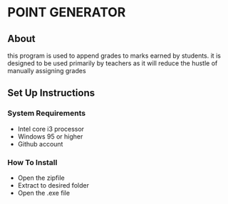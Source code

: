 # POINT GENERATOR
## About
this program is used to append grades to marks earned by students. it is designed to be used primarily by teachers as it will reduce the hustle of manually assigning grades
## Set Up Instructions
### System Requirements
 * Intel core i3 processor
 * Windows 95 or higher
 * Github account
 
### How To Install
* Open the zipfile 
* Extract to desired folder
* Open the .exe file
